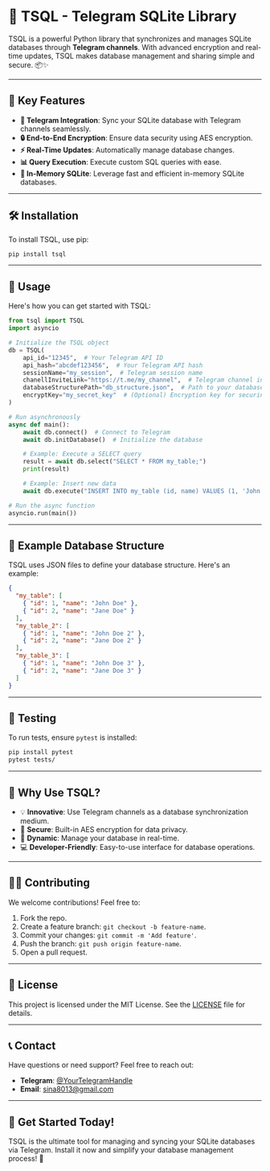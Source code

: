 # 🚀 TSQL - Telegram SQLite Library

TSQL is a powerful Python library that synchronizes and manages SQLite databases through **Telegram channels**. With advanced encryption and real-time updates, TSQL makes database management and sharing simple and secure. 📦✨

---

## 🔑 Key Features

- **🔗 Telegram Integration**: Sync your SQLite database with Telegram channels seamlessly.
- **🔒 End-to-End Encryption**: Ensure data security using AES encryption.
- **⚡ Real-Time Updates**: Automatically manage database changes.
- **📊 Query Execution**: Execute custom SQL queries with ease.
- **📂 In-Memory SQLite**: Leverage fast and efficient in-memory SQLite databases.

---

## 🛠️ Installation

To install TSQL, use pip:

```bash
pip install tsql
```

---

## 📖 Usage

Here's how you can get started with TSQL:

```python
from tsql import TSQL
import asyncio

# Initialize the TSQL object
db = TSQL(
    api_id="12345",  # Your Telegram API ID
    api_hash="abcdef123456",  # Your Telegram API hash
    sessionName="my_session",  # Telegram session name
    chanellInviteLink="https://t.me/my_channel",  # Telegram channel invite link
    databaseStructurePath="db_structure.json",  # Path to your database structure file
    encryptKey="my_secret_key"  # (Optional) Encryption key for securing data
)

# Run asynchronously
async def main():
    await db.connect()  # Connect to Telegram
    await db.initDatabase()  # Initialize the database

    # Example: Execute a SELECT query
    result = await db.select("SELECT * FROM my_table;")
    print(result)

    # Example: Insert new data
    await db.execute("INSERT INTO my_table (id, name) VALUES (1, 'John Doe');")

# Run the async function
asyncio.run(main())
```

---

## 📂 Example Database Structure

TSQL uses JSON files to define your database structure. Here's an example:

```json
{
  "my_table": [
    { "id": 1, "name": "John Doe" },
    { "id": 2, "name": "Jane Doe" }
  ],
  "my_table_2": [
    { "id": 1, "name": "John Doe 2" },
    { "id": 2, "name": "Jane Doe 2" }
  ],
  "my_table_3": [
    { "id": 1, "name": "John Doe 3" },
    { "id": 2, "name": "Jane Doe 3" }
  ]
}
```

---

## 🧪 Testing

To run tests, ensure `pytest` is installed:

```bash
pip install pytest
pytest tests/
```

---

## 🌟 Why Use TSQL?

- 💡 **Innovative**: Use Telegram channels as a database synchronization medium.
- 🔐 **Secure**: Built-in AES encryption for data privacy.
- 🔄 **Dynamic**: Manage your database in real-time.
- 💻 **Developer-Friendly**: Easy-to-use interface for database operations.

---

## 👩‍💻 Contributing

We welcome contributions! Feel free to:

1. Fork the repo.
2. Create a feature branch: `git checkout -b feature-name`.
3. Commit your changes: `git commit -m 'Add feature'`.
4. Push the branch: `git push origin feature-name`.
5. Open a pull request.

---

## 📜 License

This project is licensed under the MIT License. See the [LICENSE](LICENSE) file for details.

---

## 📞 Contact

Have questions or need support? Feel free to reach out:

- **Telegram**: [@YourTelegramHandle](https://t.me/sina8013)
- **Email**: sina8013@gmail.com

---

## 🚀 Get Started Today!

TSQL is the ultimate tool for managing and syncing your SQLite databases via Telegram. Install it now and simplify your database management process! 🎉
